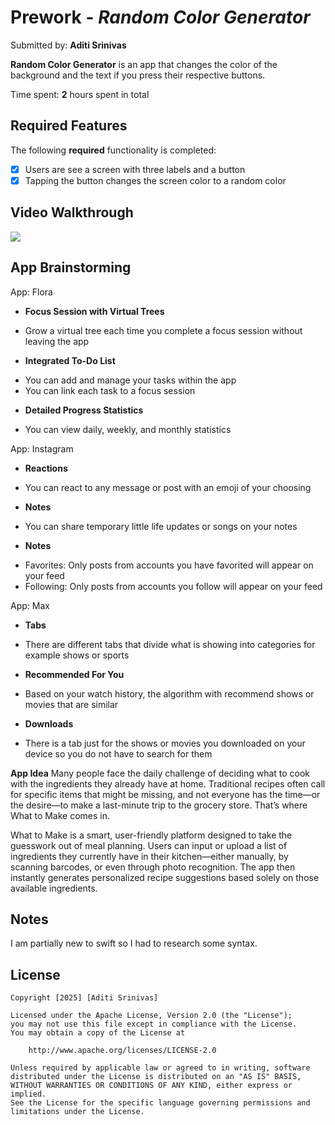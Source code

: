 # Prework - *Random Color Generator*

Submitted by: **Aditi Srinivas**

**Random Color Generator** is an app that changes the color of the background and the text if you press their respective buttons. 

Time spent: **2** hours spent in total

## Required Features

The following **required** functionality is completed:

- [x] Users are see a screen with three labels and a button
- [x] Tapping the button changes the screen color to a random color
 
## Video Walkthrough
<div>
    <a href="https://www.loom.com/share/242760b96d0547c1b732a86cffd5cdc6">
      <img style="max-width:300px;" src="https://cdn.loom.com/sessions/thumbnails/242760b96d0547c1b732a86cffd5cdc6-408ba71978fa3da6-full-play.gif">
    </a>
  </div>

## App Brainstorming
App: Flora
* **Focus Session with Virtual Trees**
- Grow a virtual tree each time you complete a focus session without leaving the app
* **Integrated To-Do List**
- You can add and manage your tasks within the app
- You can link each task to a focus session
* **Detailed Progress Statistics**
- You can view daily, weekly, and monthly statistics

App: Instagram
* **Reactions**
- You can react to any message or post with an emoji of your choosing
* **Notes**
- You can share temporary little life updates or songs on your notes
* **Notes**
- Favorites: Only posts from accounts you have favorited will appear on your feed
- Following: Only posts from accounts you follow will appear on your feed

App: Max
* **Tabs**
- There are different tabs that divide what is showing into categories for example shows or sports
* **Recommended For You**
- Based on your watch history, the algorithm with recommend shows or movies that are similar
* **Downloads**
- There is a tab just for the shows or movies you downloaded on your device so you do not have to search for them

**App Idea**
Many people face the daily challenge of deciding what to cook with the ingredients they already have at home. Traditional recipes often call for specific items that might be missing, and not everyone has the time—or the desire—to make a last-minute trip to the grocery store. That’s where What to Make comes in.

What to Make is a smart, user-friendly platform designed to take the guesswork out of meal planning. Users can input or upload a list of ingredients they currently have in their kitchen—either manually, by scanning barcodes, or even through photo recognition. The app then instantly generates personalized recipe suggestions based solely on those available ingredients.

## Notes

I am partially new to swift so I had to research some syntax.

## License

    Copyright [2025] [Aditi Srinivas]

    Licensed under the Apache License, Version 2.0 (the "License");
    you may not use this file except in compliance with the License.
    You may obtain a copy of the License at

        http://www.apache.org/licenses/LICENSE-2.0

    Unless required by applicable law or agreed to in writing, software
    distributed under the License is distributed on an "AS IS" BASIS,
    WITHOUT WARRANTIES OR CONDITIONS OF ANY KIND, either express or implied.
    See the License for the specific language governing permissions and
    limitations under the License.
